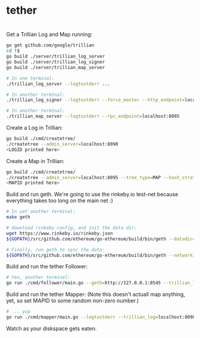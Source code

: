 # tether

#
Get a Trillian Log and Map running:

```bash
go get github.com/google/trillian
cd !$
go build ./server/trillian_log_server
go build ./server/trillian_log_signer
go build ./server/trillian_map_server

# In one terminal:
./trillian_log_server --logtostderr ...

# In another terminal:
./trillian_log_signer --logtostderr --force_master --http_endpoint=localhost:8092 --batch_size=1000 --sequencer_guard_window=0 --sequencer_interval=200ms

# In another terminal:
./trillian_map_server --logtostderr --rpc_endpoint=localhost:8095
```

Create a Log in Trillian:
```bash
go build ./cmd/createtree/
./createtree --admin_server=localhost:8090
<LOGID printed here>
```

Create a Map in Trillian:
```bash
go build ./cmd/createtree/
./createtree --admin_server=localhost:8095 --tree_type=MAP --hash_strategy=TEST_MAP_HASHER 
<MAPID printed here>
```

Build and run geth.
We're going to use the rinkeby.io test-net because everything takes too long on
the main net :)


```bash
# In yet another terminal:
make geth

# download rinkeby config, and init the data dir:
wget https://www.rinkeby.io/rinkeby.json
${GOPATH}/src/github.com/ethereum/go-ethereum/build/bin/geth --datadir=$HOME/.rinkeby init rinkeby.json

# Finally, run geth to sync the data:
${GOPATH}/src/github.com/ethereum/go-ethereum/build/bin/geth --networkid=4 --datadir=$HOME/.rinkeby --cache=1024 --syncmode=full --verbosity 3 --ethstats='yournode:Respect my authoritah!@stats.rinkeby.io' --bootnodes=enode://a24ac7c5484ef4ed0c5eb2d36620ba4e4aa13b8c84684e1b4aab0cebea2ae45cb4d375b77eab56516d34bfbd3c1a833fc51296ff084b770b94fb9028c4d25ccf@52.169.42.101:30303 --rpc console

```

Build and run the tether Follower:

```bash
# Yes, another terminal:
go run ./cmd/follower/main.go --geth=http://127.0.0.1:8545 --trillian_log=localhost:8090 --log_id LOGID --logtostderr
```

Build and run the tether Mapper:
(Note this doesn't actuall map anything, yet, so set MAPID to some random non-zero number.)

```bash
# ... yup
go run ./cmd/mapper/main.go --logtostderr --trillian_log=localhost:8090 --log_id LOGID --map_id MAPID
```

Watch as your diskspace gets eaten.



